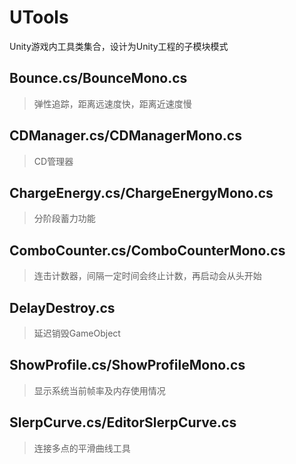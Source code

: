 # UTools
Unity游戏内工具类集合，设计为Unity工程的子模块模式

## Bounce.cs/BounceMono.cs
> 弹性追踪，距离远速度快，距离近速度慢

## CDManager.cs/CDManagerMono.cs
> CD管理器
## ChargeEnergy.cs/ChargeEnergyMono.cs
> 分阶段蓄力功能

## ComboCounter.cs/ComboCounterMono.cs
> 连击计数器，间隔一定时间会终止计数，再启动会从头开始

## DelayDestroy.cs
> 延迟销毁GameObject

## ShowProfile.cs/ShowProfileMono.cs
> 显示系统当前帧率及内存使用情况

## SlerpCurve.cs/EditorSlerpCurve.cs
> 连接多点的平滑曲线工具
